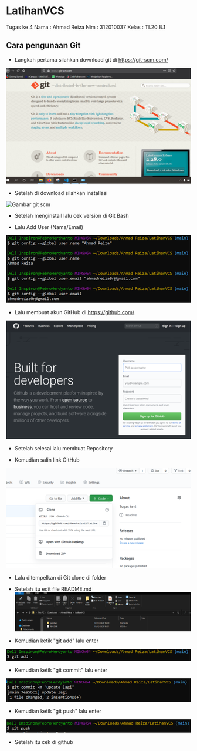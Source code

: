 # LatihanVCS
Tugas ke 4
Nama    : Ahmad Reiza
Nim     : 312010037
Kelas   : TI.20.B.1

## Cara pengunaan Git

* Langkah pertama silahkan download git di https://git-scm.com/

![Gambar git scm](gambar/download-git.PNG)

* Setelah di download silahkan installasi

![Gambar git scm](gambar/install-github.PNG)

* Setelah menginstall lalu cek version di Git Bash

* Lalu Add User (Nama/Email)

![Gambar git scm](gambar/git-user.PNG)

* Lalu membuat akun GitHub di https://github.com/

![Gambar git scm](gambar/buat-akun.PNG)

* Setelah selesai lalu membuat Repository

* Kemudian salin link GitHub

![Gambar git scm](gambar/link-code.PNG)

* Lalu ditempelkan di Git clone di folder

* Setelah itu edit file README.md 
![Gambar git scm](gambar/klik-readme.PNG)

* Kemudian ketik "git add" lalu enter

![Gambar git scm](gambar/git-add.PNG)

* Kemudian ketik "git commit" lalu enter

![Gambar git scm](gambar/git-commit.PNG)

* Kemudian ketik "git push" lalu enter

![Gambar git scm](gambar/git-push.PNG)

* Setelah itu cek di github
